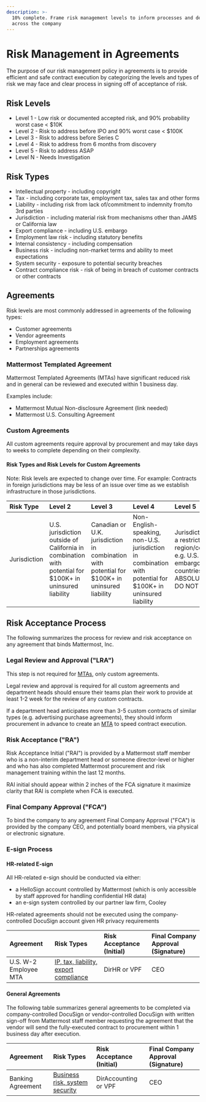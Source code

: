 ```yaml
---
description: >-
  10% complete. Frame risk management levels to inform processes and decisions
  across the company
---
```


# Risk Management in Agreements

The purpose of our risk management policy in agreements is to provide efficient and safe contract execution by categorizing the levels and types of risk we may face and clear process in signing off of acceptance of risk. 

## **Risk Levels**

* Level 1 - Low risk or documented accepted risk, and 90% probability worst case &lt; $10K 
* Level 2 - Risk to address before IPO and 90% worst case &lt; $100K 
* Level 3 - Risk to address before Series C
* Level 4 - Risk to address from 6 months from discovery 
* Level 5 - Risk to address ASAP 
* Level N - Needs Investigation 

## **Risk Types**  

* Intellectual property - including copyright 
* Tax - including corporate tax, employment tax, sales tax and other forms 
* Liability - including risk from lack of/commitment to indemnity from/to 3rd parties
* Jurisdiction - including material risk from mechanisms other than JAMS or California law
* Export compliance - including U.S. embargo
* Employment law risk - including statutory benefits 
* Internal consistency - including compensation 
* Business risk - including non-market terms and ability to meet expectations 
* System security - exposure to potential security breaches 
* Contract compliance risk - risk of being in breach of customer contracts or other contracts

## **Agreements**

Risk levels are most commonly addressed in agreements of the following types: 

* Customer agreements
* Vendor agreements
* Employment agreements
* Partnerships agreements

### Mattermost Templated Agreement 

Mattermost Templated Agreements \(MTAs\) have significant reduced risk and in general can be reviewed and executed within 1 business day. 

Examples include: 

* Mattermost Mutual Non-disclosure Agreement \(link needed\)
* Mattermost U.S. Consulting Agreement  

### Custom Agreements

All custom agreements require approval by procurement and may take days to weeks to complete depending on their complexity. 

#### Risk Types and Risk Levels for Custom Agreements 

Note: Risk levels are expected to change over time. For example: Contracts in foreign jurisdictions may be less of an issue over time as we establish infrastructure in those jurisdictions. 

| Risk Type | Level 2 | Level 3 | Level 4 | Level 5 |
| :--- | :--- | :--- | :--- | :--- |
| Jurisdiction | U.S. jurisdiction outside of California in combination with potential for $100K+ in uninsured liability | Canadian or U.K. jurisdiction in combination with potential for $100K+ in uninsured liability    | Non-English-speaking, non-U.S. jurisdiction in combination with potential for $100K+ in uninsured liability  | Jurisdiction in a restricted list region/country, e.g. U.S. embargoed countries. ABSOLUTELY DO NOT SIGN |

## Risk Acceptance Process 

The following summarizes the process for review and risk acceptance on any agreement that binds Mattermost, Inc. 

### Legal Review and Approval \("LRA"\) 

This step is not required for [MTAs](./#mattermost-templated-agreement), only custom agreements.  
  
Legal review and approval is required for all custom agreements and department heads should ensure their teams plan their work to provide at least 1-2 week for the review of any custom contracts. 

If a department head anticipates more than 3-5 custom contracts of similar types \(e.g. advertising purchase agreements\), they should inform procurement in advance to create an [MTA](./#mattermost-templated-agreement) to speed contract execution. 

### Risk Acceptance \("RA"\) 

Risk Acceptance Initial \("RAI"\) is provided by a Mattermost staff member who is a non-interim department head or someone director-level or higher and who has also completed Mattermost procurement and risk management training within the last 12 months. 

RAI initial should appear within 2 inches of the FCA signature it maximize clarity that RAI is complete when FCA is executed. 

### Final Company Approval \("FCA"\) 

To bind the company to any agreement Final Company Approval \("FCA"\) is provided by the company CEO, and potentially board members, via physical or electronic signature.

### E-sign Process 

#### HR-related E-sign

All HR-related e-sign should be conducted via either: 

* a HelloSign account controlled by Mattermost \(which is only accessible by staff approved for handling confidential HR data\) 
* an e-sign system controlled by our partner law firm, Cooley

HR-related agreements should not be executed using the company-controlled DocuSign account given HR privacy requirements 

| Agreement | Risk Types | Risk Acceptance \(Initial\) | Final Company Approval \(Signature\) |
| :--- | :--- | :--- | :--- |
| U.S. W-2 Employee MTA | [IP, tax, liability, export compliance](./#risk-types) | DirHR or VPF | CEO |

#### General Agreements 

The following table summarizes general agreements to be completed via company-controlled DocuSign or vendor-controlled DocuSign with written sign-off from Mattermost staff member requesting the agreement that the vendor will send the fully-executed contract to procurement within 1 business day after execution. 

| Agreement  | Risk Types | Risk Acceptance \(Initial\) | Final Company Approval \(Signature\) |
| :--- | :--- | :--- | :--- |
| Banking Agreement  | [Business risk, system security ](./#risk-types) | DirAccounting or VPF | CEO |

